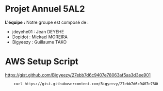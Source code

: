 # Projet Annuel 5AL2

**L'équipe :**
Notre groupe est composé de :
- jdeyehe01 	: Jean DEYEHE
- Dopidot 		: Mickael MOREIRA
- Bigyeezy 		: Guillaume TAKO

# AWS Setup Script
https://gist.github.com/Bigyeezy/27ebb7d6c9407e78063af5aa3d3ee901

```bash
    curl https://gist.githubusercontent.com/Bigyeezy/27ebb7d6c9407e78063af5aa3d3ee901/raw/2bb2e5c1f0ff2a686903e64ea94a2b360a987e6d/setup-node-pg-production-server-on-ubuntu.sh | sudo bash
```
